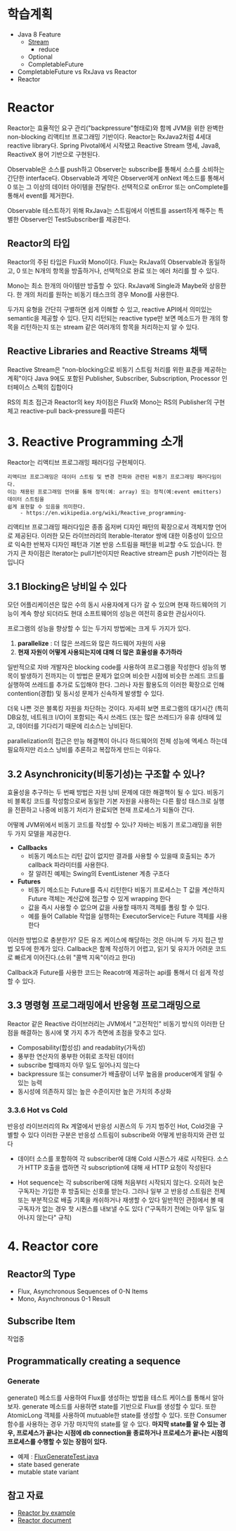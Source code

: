 #  학습계획
* Java 8 Feature
  - [Stream](https://github.com/gregor77/chamber/blob/master/reactive/src/test/java/com/rhyno/reactive/java8/stream/java8-stream.md)
    * reduce
  - Optional
  - CompletableFuture
* CompletableFuture vs RxJava vs Reactor 
* Reactor

# Reactor
Reactor는 효율적인 요구 관리("backpressure"형태로)와 함께 JVM을 위한 완벽한 non-blocking 리액티브 프로그래밍 기반이다.
Reactor는 RxJava2처럼 4세대 reactive library다. Spring Pivotal에서 시작됐고 Reactive Stream 명세, Java8, ReactiveX 용어 기반으로 구현된다.

Observable은 소스를 push하고 Observer는 subscribe를 통해서 소스를 소비하는 간단한 interface다.
Observable과 계약은 Observer에게 onNext 메소드를 통해서 0 또는 그 이상의 데이터 아이템을 전달한다.
선택적으로 onError 또는 onComplete를 통해서 event를 제거한다.

Observable 테스트하기 위해 RxJava는 스트림에서 이벤트를 assert하게 해주는 특별한 Observer인 
TestSubscriber를 제공한다.

## Reactor의 타입
Reactor의 주된 타입은 Flux<T>와 Mono<T>이다. Flux는 RxJava의 Observable과 동일하고, 0 또는 N개의 항목을 방출하거나, 선택적으로 완료 또는 에러 처리를 할 수 있다.

Mono는 최소 한개의 아이템만 방출할 수 있다. RxJava에 Single과 Maybe와 상응한다. 한 개의 처리를 원하는 비동기 태스크의 경우 Mono<Void>를 사용한다.

두가지 유형을 간단히 구별하면 쉽게 이해할 수 있고, reactive API에서 의미있는 semantic을 제공할 수 있다. 단지 리턴되는 reactive type만 보면 메소드가 한 개의 항목을 리턴하는지
또는 stream 같은 여러개의 항목을 처리하는지 알 수 있다.

## Reactive Libraries and Reactive Streams 채택
Reactive Stream은 "non-blocking으로 비동기 스트림 처리를 위한 표준을 제공하는 계획"이다
Java 9에도 포함된 Publisher, Subscriber, Subscription, Processor 인터페이스 스펙의 집합이다

RS의 최초 접근과 Reactor의 key 차이점은 Flux와 Mono는 RS의 Publisher의 구현체고 reactive-pull back-pressure를 따른다

# 3. Reactive Programming 소개
Reactor는 리액티브 프로그래밍 패러다임 구현체이다.
```
리액티브 프로그래밍은 데이터 스트림 및 변경 전파와 관련된 비동기 프로그래밍 패러다임이다.
이는 채용된 프로그래밍 언어를 통해 정적(예: array) 또는 정적(예:event emitters) 데이터 스트림을
쉽게 표현할 수 있음을 의미한다.
    - https://en.wikipedia.org/wiki/Reactive_programming-
```
리액티브 프로그래밍 패러다임은 종종 옵저버 디자인 패턴의 확장으로서 객체지향 언어로 제공된다. 이러한 모든 라이브러리의 
Iterable-Iterator 쌍에 대한 이중성이 있으므로 익숙한 반복자 디자인 패턴과 기본 반응 스트림을 패턴을
비교할 수도 있습니다. 한 가지 큰 차이점은 Iterator는 pull기반이지만 Reactive stream은 push 기반이라는 점입니다

## 3.1 Blocking은 낭비일 수 있다
모던 어플리케이션은 많은 수의 동시 사용자에게 다가 갈 수 있으며 현재 하드웨어의 기능이 계속 향상 되더라도
현대 소프트웨어의 성능은 여전히 중요한 관심사이다.

프로그램의 성능을 향상할 수 있는 두가지 방법에는 크게 두 가지가 있다.
1. **parallelize** : 더 많은 쓰레드와 많은 하드웨어 자원의 사용
2. **현재 자원이 어떻게 사용되는지에 대해 더 많은 효율성을 추가하라**

일반적으로 자바 개발자은 blocking code를 사용하여 프로그램을 작성한다 성능의 병목이 발생하기 전까지는 이 방법은 문제가 없으며
비슷한 시점에 비슷한 쓰레드 코드를 실행하여 쓰레드를 추가로 도입해야 한다. 그러나 자원 활용도의 이러한 확장으로 인해 contention(경합) 
및 동시성 문제가 신속하게 발생할 수 있다.

더욱 나쁜 것은 블록킹 자원을 차단하는 것이다. 자세히 보면 프로그램의 대기시간 (특히 DB요청, 네트워크 I/O)이 포함되는 즉시 쓰레드
(또는 많은 쓰레드)가 유휴 상태에 있고, 데이터를 기다리기 때문에 리소스는 낭비된다.

parallelization의 접근은 만능 해결책이 아니다 하드웨어의 전체 성능에 엑세스 하는데 필요하지만 
리소스 낭비를 추론하고 복잡하게 만드는 이유다.

## 3.2 Asynchronicity(비동기성)는 구조할 수 있나?
효율성을 추구하는 두 번째 방법은 자원 낭비 문제에 대한 해결책이 될 수 있다. 비동기 비 블록킹 코드를 작성함으로써 동일한 기본 자원을
사용하는 다른 활성 태스크로 실행을 전환하고 나중에 비동기 처리가 완료되면 현재 프로세스가 되돌아 간다.
 
어떻께 JVM위에서 비동기 코드를 작성할 수 있나? 자바는 비동기 프로그래밍을 위한 두 가지 모델을 제공한다.
* **Callbacks**
  - 비동기 메소드는 리턴 값이 없지만 결과를 사용할 수 있을때 호출되는 추가 callback 파라미터를 사용한다.
  - 잘 알려진 예제는 Swing의 EventListener 계층 구조다
* **Futures**
  - 비동기 메소드는 Future<T>를 즉시 리턴한다 비동기 프로세스는 T 값을 계산하지 Future 객체는 계산값에 접근할 수 있게 wrapping 한다
  - 값을 즉시 사용할 수 없으며 값을 사용할 때까지 객체를 폴링 할 수 있다.
  - 예를 들어 Callable <T> 작업을 실행하는 ExecutorService는 Future 객체를 사용한다

이러한 방법으로 충분한가? 모든 유즈 케이스에 해당하는 것은 아니며 두 가지 접근 방법 모두에 한계가 있다.
Callback은 함께 작성하기 어렵고, 읽기 및 유지가 어려운 코드로 빠르게 이어진다.(소위 "콜백 지옥"이라고 한다)

Callback과 Future를 사용한 코드는 Reacotr에 제공하는 api를 통해서 더 쉽게 작성할 수 있다.

## 3.3 명령형 프로그래밍에서 반응형 프로그래밍으로
Reactor 같은 Reactive 라이브러리는 JVM에서 "고전적인" 비동기 방식의 이러한 단점을 해결하는 동시에
몇 가지 추가 측면에 초점을 맞추고 있다.
* Composability(합성성) and readablity(가독성)
* 풍부한 연산자의 풍부한 어휘로 조작된 데이터
* subscribe 할때까지 아무 일도 일어나지 않는다
* backpressure 또는 consumer가 배출량이 너무 높음을 producer에게 알릴 수 있는 능력
* 동시성에 의존하지 않는 높은 수준이지만 높은 가치의 추상화

### 3.3.6 Hot vs Cold
반응성 라이브러리의 Rx 계열에서 반응성 시퀀스의 두 가지 범주인 Hot, Cold것을 구별할 수 있다 이러한 구분은
반응성 스트림이 subscribe와 어떻게 반응하지와 관련 있다

* 데이터 소스를 포함하여 각 subscriber에 대해 Cold 시퀀스가 새로 시작된다. 소스가 HTTP 호출을 랩하면 각
subscription에 대해 새 HTTP 요청이 작성된다

* Hot sequence는 각 subscriber에 대해 처음부터 시작되지 않는다. 오히려 늦은 구독자는 가입한 후 방출되는
신호를 받는다. 그러나 일부 고 반응성 스트림은 전체 또는 부분적으로 배출 기록을 캐쉬하거나 재생할 수 있다
일반적인 관점에서 볼 때 구독자가 없는 경우 핫 시퀀스를 내보낼 수도 있다 ("구독하기 전에는 아무 일도 일어나지 않는다" 규칙) 


# 4. Reactor core
## Reactor의 Type
* Flux, Asynchronous Sequences of 0-N Items
* Mono, Asynchronous 0-1 Result

## Subscribe Item
작업중

## Programmatically creating a sequence
### Generate
generate() 메소드를 사용하여 Flux를 생성하는 방법을 테스트 케이스를 통해서 알아보자. generate 메소드를 사용하면 state를 기반으로
Flux를 생성할 수 있다. 또한 AtomicLong 객체를 사용하여 mutuable한 state를 생성할 수 있다. 또한 Consumer 함수를 사용하는 경우
가장 마지막의 state를 알 수 있다. **마지막 state를 알 수 있는 경우, 프로세스가 끝나는 시점에 db connection을 종료하거나 프로세스가 
끝나는 시점의 프로세스를 수행할 수 있는 장점이 있다.**

* 예제 : [FluxGenerateTest.java]()
* state based generate
* mutable state variant

## 참고 자료
* [Reactor by example](https://www.infoq.com/articles/reactor-by-example)
* [Reactor document](https://projectreactor.io/docs/core/release/reference/#getting-started)